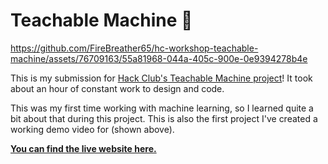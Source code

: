 # Teachable Machine 🤖

https://github.com/FireBreather65/hc-workshop-teachable-machine/assets/76709163/55a81968-044a-405c-900e-0e9394278b4e

This is my submission for [Hack Club's Teachable Machine project](https://workshops.hackclub.com/teachable_machine/)! It took about an hour of constant work to design and code.

This was my first time working with machine learning, so I learned quite a bit about that during this project. This is also the first project I've created a working demo video for (shown above).

**[You can find the live website here.](https://firebreather65.github.io/hc-workshop-teachable-machine/)**
